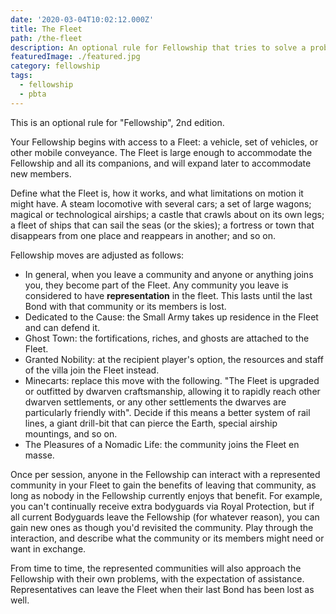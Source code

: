 ```yaml
---
date: '2020-03-04T10:02:12.000Z'
title: The Fleet
path: /the-fleet
description: An optional rule for Fellowship that tries to solve a problem our group had
featuredImage: ./featured.jpg
category: fellowship
tags:
  - fellowship
  - pbta
---
```

    


This is an optional rule for "Fellowship", 2nd edition.

Your Fellowship begins with access to a Fleet: a vehicle, set of vehicles, or other mobile conveyance. The Fleet is large enough to accommodate the Fellowship and all its companions, and will expand later to accommodate new members.

Define what the Fleet is, how it works, and what limitations on motion it might have. A steam locomotive with several cars; a set of large wagons; magical or technological airships; a castle that crawls about on its own legs; a fleet of ships that can sail the seas (or the skies); a fortress or town that disappears from one place and reappears in another; and so on.

Fellowship moves are adjusted as follows:

* In general, when you leave a community and anyone or anything joins you, they become part of the Fleet. Any community you leave is considered to have **representation** in the fleet. This lasts until the last Bond with that community or its members is lost.
* Dedicated to the Cause: the Small Army takes up residence in the Fleet and can defend it.
* Ghost Town: the fortifications, riches, and ghosts are attached to the Fleet.
* Granted Nobility: at the recipient player's option, the resources and staff of the villa join the Fleet instead.
* Minecarts: replace this move with the following. "The Fleet is upgraded or outfitted by dwarven craftsmanship, allowing it to rapidly reach other dwarven settlements, or any other settlements the dwarves are particularly friendly with". Decide if this means a better system of rail lines, a giant drill-bit that can pierce the Earth, special airship mountings, and so on.
* The Pleasures of a Nomadic Life: the community joins the Fleet en masse.

Once per session, anyone in the Fellowship can interact with a represented community in your Fleet to gain the benefits of leaving that community, as long as nobody in the Fellowship currently enjoys that benefit. For example, you can't continually receive extra bodyguards via Royal Protection, but if all current Bodyguards leave the Fellowship (for whatever reason), you can gain new ones as though you'd revisited the community. Play through the interaction, and describe what the community or its members might need or want in exchange.

From time to time, the represented communities will also approach the Fellowship with their own problems, with the expectation of assistance. Representatives can leave the Fleet when their last Bond has been lost as well.


    